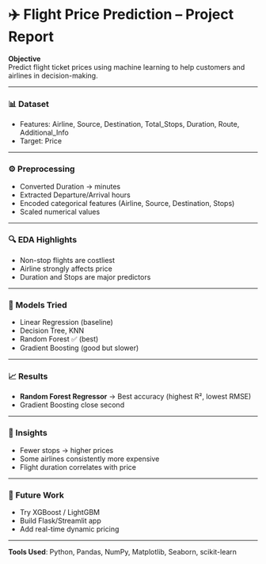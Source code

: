 # ✈️ Flight Price Prediction – Project Report

**Objective**  
Predict flight ticket prices using machine learning to help customers and airlines in decision-making.

---

### 📊 Dataset  
- Features: Airline, Source, Destination, Total_Stops, Duration, Route, Additional_Info  
- Target: Price  

---

### ⚙️ Preprocessing  
- Converted Duration → minutes  
- Extracted Departure/Arrival hours  
- Encoded categorical features (Airline, Source, Destination, Stops)  
- Scaled numerical values  

---

### 🔍 EDA Highlights  
- Non-stop flights are costliest  
- Airline strongly affects price  
- Duration and Stops are major predictors  

---

### 🤖 Models Tried  
- Linear Regression (baseline)  
- Decision Tree, KNN  
- Random Forest ✅ (best)  
- Gradient Boosting (good but slower)  

---

### 📈 Results  
- **Random Forest Regressor** → Best accuracy (highest R², lowest RMSE)  
- Gradient Boosting close second  

---

### 📝 Insights  
- Fewer stops → higher prices  
- Some airlines consistently more expensive  
- Flight duration correlates with price  

---

### 🚀 Future Work  
- Try XGBoost / LightGBM  
- Build Flask/Streamlit app  
- Add real-time dynamic pricing  

---

**Tools Used**: Python, Pandas, NumPy, Matplotlib, Seaborn, scikit-learn  
